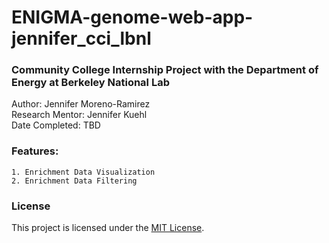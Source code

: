 # ENIGMA-genome-web-app-jennifer_cci_lbnl
### Community College Internship Project with the Department of Energy at Berkeley National Lab
  Author: Jennifer Moreno-Ramirez  
  Research Mentor: Jennifer Kuehl  
  Date Completed: TBD  
### Features:
    1. Enrichment Data Visualization
    2. Enrichment Data Filtering

### License
This project is licensed under the [MIT License](LICENSE).
